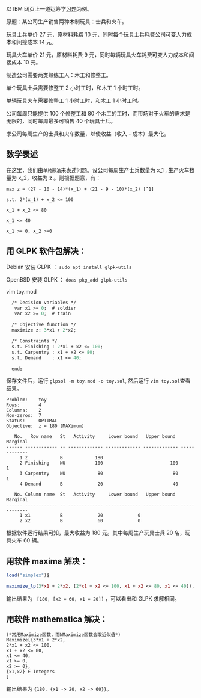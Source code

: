 以 IBM 网页上一道运筹学[习题](https://www.ibm.com/developerworks/cn/linux/l-glpk1/index.html)为例。

原题：某公司生产销售两种木制玩具：士兵和火车。

玩具士兵单价 27 元，原材料耗费 10 元，同时每个玩具士兵耗费公司可变人力成本和间接成本 14 元。

玩具火车单价 21 元，原材料耗费 9 元，同时每辆玩具火车耗费可变人力成本和间接成本 10 元。

制造公司需要两类熟练工人：木工和修整工。

单个玩具士兵需要修整工 2 小时工时，和木工 1 小时工时。

单辆玩具火车需要修整工 1 小时工时，和木工 1 小时工时。

公司每周只能提供 100 个修整工和 80 个木工的工时，而市场对于火车的需求是无限的，同时每周最多可销售 40 个玩具士兵。

求公司每周生产的士兵和火车数量，以使收益（收入 - 成本）最大化。

## 数学表述

在这里，我们由`单纯形法`来表述问题。设公司每周生产士兵数量为 x_1 , 生产火车数量为 x_2，收益为 z 。则根据题意，有：

```
max z = (27 - 10 - 14)*(x_1) + (21 - 9 - 10)*(x_2) [^1]

s.t. 2*(x_1) + x_2 <= 100

x_1 + x_2 <= 80

x_1 <= 40

x_1 >= 0, x_2 >=0
```

## 用 GLPK 软件包解决：

Debian 安装 GLPK ： `sudo apt install glpk-utils`

OpenBSD 安装 GLPK ： `doas pkg_add glpk-utils`

vim toy.mod

```toy.mod
  /* Decision variables */
   var x1 >= 0;  # soldier 
   var x2 >= 0;  # train 

  /* Objective function */
  maximize z: 3*x1 + 2*x2;

  /* Constraints */
  s.t. Finishing : 2*x1 + x2 <= 100;
  s.t. Carpentry : x1 + x2 <= 80;
  s.t. Demand    : x1 <= 40;

  end;
```
保存文件后，运行 `glpsol -m toy.mod -o toy.sol`, 然后运行 `vim toy.sol`查看结果。

```toy.sol
Problem:    toy
Rows:       4
Columns:    2
Non-zeros:  7
Status:     OPTIMAL
Objective:  z = 180 (MAXimum)

   No.   Row name   St   Activity     Lower bound   Upper bound    Marginal
------ ------------ -- ------------- ------------- ------------- -------------
     1 z            B            180
     2 Finishing    NU           100                         100             1
     3 Carpentry    NU            80                          80             1
     4 Demand       B             20                          40

   No. Column name  St   Activity     Lower bound   Upper bound    Marginal
------ ------------ -- ------------- ------------- ------------- -------------
     1 x1           B             20             0
     2 x2           B             60             0
```

根据软件运行结果可知，最大收益为 180 元。其中每周生产玩具士兵 20 名，玩具火车 60 辆。

## 用软件 maxima 解决：

```maxima
load("simplex")$

maximize_lp(3*x1 + 2*x2, [2*x1 + x2 <= 100, x1 + x2 <= 80, x1 <= 40]), nonnegative_lp=true;
```
输出结果为 ` [180, [x2 = 60, x1 = 20]]` ，可以看出和 GLPK 求解相同。

## 用软件 mathematica 解决：

```wolfram
(*常用Maximize函数，而NMaximize函数会取近似值*)
Maximize[{3*x1 + 2*x2,
2*x1 + x2 <= 100,
x1 + x2 <= 80,
x1 <= 40,
x1 >= 0,
x2 >= 0},
{x1,x2} ∈ Integers
]
```
输出结果为 `{180, {x1 -> 20, x2 -> 60}}`。

[^1]: 亦可写作(27 - 10 - 14)*(x_1) + (21 - 9 - 10)*(x_2) =!= max
